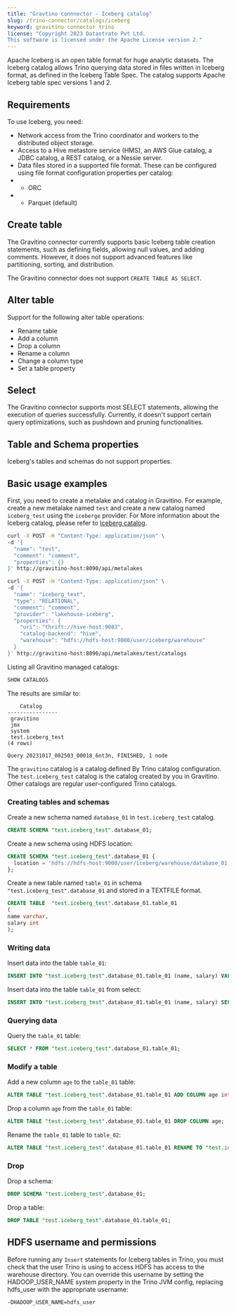 ```yaml
---
title: "Gravtino connnector - Iceberg catalog"
slug: /trino-connector/catalogs/iceberg
keyword: gravitino connector trino
license: "Copyright 2023 Datastrato Pvt Ltd.
This software is licensed under the Apache License version 2."
---
```


Apache Iceberg is an open table format for huge analytic datasets. 
The Iceberg catalog allows Trino querying data stored in files written in Iceberg format, 
as defined in the Iceberg Table Spec. The catalog supports Apache Iceberg table spec versions 1 and 2.

## Requirements

To use Iceberg, you need:
- Network access from the Trino coordinator and workers to the distributed object storage.
- Access to a Hive metastore service (HMS), an AWS Glue catalog, a JDBC catalog, a REST catalog, or a Nessie server.
- Data files stored in a supported file format. These can be configured using file format configuration properties per catalog:
- - ORC
- - Parquet (default)

## Create table

The Gravitino connector currently supports basic Iceberg table creation statements, such as defining fields, 
allowing null values, and adding comments. 
However, it does not support advanced features like partitioning, sorting, and distribution.

The Gravitino connector does not support `CREATE TABLE AS SELECT`.

## Alter table

Support for the following alter table operations:
- Rename table
- Add a column
- Drop a column
- Rename a column
- Change a column type
- Set a table property

## Select

The Gravitino connector supports most SELECT statements, allowing the execution of queries successfully.
Currently, it doesn't support certain query optimizations, such as pushdown and pruning functionalities.

## Table and Schema properties

Iceberg's tables and schemas do not support properties.

## Basic usage examples

First, you need to create a metalake and catalog in Gravitino.
For example, create a new metalake named `test` and create a new catalog named `iceberg_test` using the `iceberge` provider.
For More information about the Iceberg catalog, please refer to [Iceberg catalog](../lakehouse-iceberg-catalog).

```bash
curl -X POST -H "Content-Type: application/json" \
-d '{
  "name": "test",
  "comment": "comment",
  "properties": {}
}' http://gravitino-host:8090/api/metalakes

curl -X POST -H "Content-Type: application/json" \
-d '{
  "name": "iceberg_test",
  "type": "RELATIONAL",
  "comment": "comment",
  "provider": "lakehouse-iceberg",
  "properties": {
    "uri": "thrift://hive-host:9083",
    "catalog-backend": "hive",
    "warehouse": "hdfs://hdfs-host:9000/user/iceberg/warehouse"
  }
}' http://gravitino-host:8090/api/metalakes/test/catalogs
```

Listing all Gravitino managed catalogs:

```sql 
SHOW CATALOGS
```

The results are similar to:

```text
    Catalog
----------------
 gravitino
 jmx
 system
 test.iceberg_test
(4 rows)

Query 20231017_082503_00018_6nt3n, FINISHED, 1 node
```

The `gravitino` catalog is a catalog defined By Trino catalog configuration. 
The `test.iceberg_test` catalog is the catalog created by you in Gravitino.
Other catalogs are regular user-configured Trino catalogs.

### Creating tables and schemas

Create a new schema named `database_01` in `test.iceberg_test` catalog.

```sql
CREATE SCHEMA "test.iceberg_test".database_01;
```

Create a new schema using HDFS location:

```sql
CREATE SCHEMA "test.iceberg_test".database_01 {
  location = 'hdfs://hdfs-host:9000/user/iceberg/warehouse/database_01'
};
```

Create a new table named `table_01` in schema `"test.iceberg_test".database_01` and stored in a TEXTFILE format.

```sql
CREATE TABLE  "test.iceberg_test".database_01.table_01
(
name varchar,
salary int
);
```

### Writing data

Insert data into the table `table_01`:

```sql
INSERT INTO "test.iceberg_test".database_01.table_01 (name, salary) VALUES ('ice', 12);
```

Insert data into the table `table_01` from select:

```sql
INSERT INTO "test.iceberg_test".database_01.table_01 (name, salary) SELECT * FROM "test.iceberg_test".database_01.table_01;
```

### Querying data

Query the `table_01` table:

```sql
SELECT * FROM "test.iceberg_test".database_01.table_01;
```

### Modify a table

Add a new column `age` to the `table_01` table:

```sql
ALTER TABLE "test.iceberg_test".database_01.table_01 ADD COLUMN age int;
```

Drop a column `age` from the `table_01` table:

```sql
ALTER TABLE "test.iceberg_test".database_01.table_01 DROP COLUMN age;
```

Rename the `table_01` table to `table_02`:

```sql
ALTER TABLE "test.iceberg_test".database_01.table_01 RENAME TO "test.iceberg_test".database_01.table_02;
```

### Drop

Drop a schema:

```sql
DROP SCHEMA "test.iceberg_test".database_01;
```

Drop a table:

```sql
DROP TABLE "test.iceberg_test".database_01.table_01;
```

## HDFS username and permissions

Before running any `Insert` statements for Iceberg tables in Trino, 
you must check that the user Trino is using to access HDFS has access to the warehouse directory.
You can override this username by setting the HADOOP_USER_NAME system property in the Trino JVM config, 
replacing hdfs_user with the appropriate username:

```text
-DHADOOP_USER_NAME=hdfs_user
```